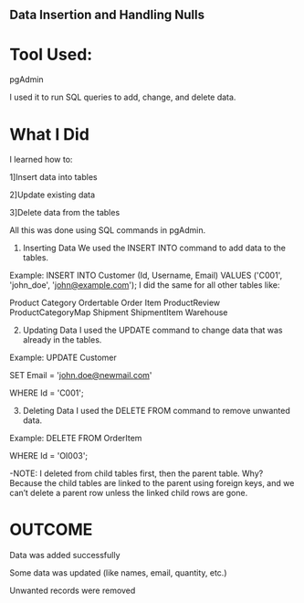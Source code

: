 ## Data Insertion and Handling Nulls

# Tool Used:
pgAdmin 

I used it to run SQL queries to add, change, and delete data.

# What I Did
I learned how to:

1]Insert data into tables

2]Update existing data

3]Delete data from the tables

All this was done using SQL commands in pgAdmin.

1. Inserting Data
We used the INSERT INTO command to add data to the tables.

Example:
INSERT INTO Customer (Id, Username, Email) 
VALUES ('C001', 'john_doe', 'john@example.com');
I did the same for all other tables like:

Product
Category
Ordertable
Order Item
ProductReview
ProductCategoryMap
Shipment
ShipmentItem 
Warehouse

 2. Updating Data
I used the UPDATE command to change data that was already in the tables.

Example:
UPDATE Customer

SET Email = 'john.doe@newmail.com'

WHERE Id = 'C001';

3. Deleting Data
I used the DELETE FROM command to remove unwanted data.

Example:
DELETE FROM OrderItem

WHERE Id = 'OI003';

-NOTE: I deleted from child tables first, then the parent table.
Why? Because the child tables are linked to the parent using foreign keys, and we can’t delete a parent row unless the linked child rows are gone.

# OUTCOME

Data was added successfully

Some data was updated (like names, email, quantity, etc.)

Unwanted records were removed

